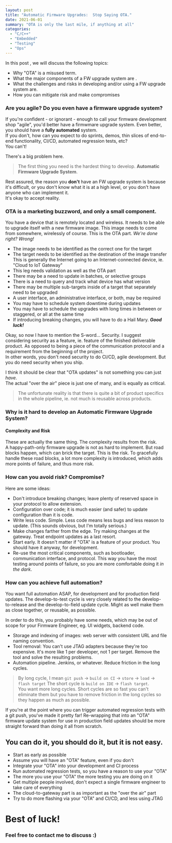 ```yaml
---
layout: post
title: "Automatic Firmware Upgrades:  Stop Saying OTA."
date: 2021-06-01
summary: "OTA is only the last mile, if anything at all"
categories:
  - "C/C++"
  - "Embedded"
  - "Testing"
  - "Ops"
---
```


In this post , we will discuss the following topics:  

* Why "OTA" is a misused term.
* What the major components of a FW upgrade system are   .
* What the challenges and risks in developing and/or using a FW upgrade system are.
* How you can mitigate risk and make compromises

### Are you agile?  Do you even have a firmware upgrade system?

If you're confident - or ignorant - enough to call your firmware development shop "agile", you'd better
have a firmwmare upgrade system.  Even better, you should have a **fully automated** system.  
If you don't, how can you expect to do sprints, demos, thin slices of end-to-end functionality, CI/CD, 
automated regression tests, etc?  
You can't!  
  
There's a big problem here.  

> The first thing you need is the hardest thing to develop.  **Automatic Firmware Upgrade System**.
  
Rest assured, the reason you **don't** have an FW upgrade system is because it's difficult, or
you don't know what it is at a high level, or you don't have anyone who can implement it.  
It's okay to accept reality.  
  
### OTA is a marketing buzzword, and only a small component.

You have a device that is remotely located and wireless.  It needs to be able to upgrade itself with a new firmware image.
This image needs to come from somewhere, wirelessly of course.  This is the OTA part.  *We're done right?  Wrong!*  
* The image needs to be identified as the correct one for the target 
* The target needs to be identified as the destination of the image transfer
    This is generally the Internet going to an Internet-connected device,  ie.  "Cloud to IoT Gateway"
* This leg needs validation as well as the OTA part  
* There may be a need to update in batches, or selective groups
* There is a need to query and track what device has what version
* There may be multiple sub-targets inside of a target that separately need to be upgraded
* A user interface, an administrative interface, or both, may be required
* You may have to schedule system downtime during updates
* You may have to schedule the upgrades with long times in between or staggered, or 
  all at the same time  
* If introducing breaking changes, you will have to do a Hail Mary.  ***Good luck!***

Okay, so now I have to mention the S-word...  Security.  I suggest considering security as a feature,
ie. feature of the finished deliverable product.  As opposed to being a piece of the communication
protocol and a requirement from the beginning of the project.  
In other words, you don't need security to do CI/CD, agile development.  But you do need security when you ship.  
  
I think it should be clear that "OTA updates" is not something you can just *have*.  
The actual "over the air" piece is just one of many, and is equally as critical.  

> The unfortunate reality is that there is quite a bit of product specifics in the whole pipeline,
> ie. not much is reusable across products.  


### Why is it hard to develop an Automatic Firmware Upgrade System?
#### Complexity and Risk

These are actually the same thing.  The complexity results from the risk.  
A happy-path-only firmware upgrade is not as hard to implement.
But road blocks happen, which can brick the target.  This is the risk.
To gracefully handle these road blocks, a lot more complexity is introduced,
which adds more points of failure, and thus more risk.  
  

### How can you avoid risk?  Compromise?

Here are some ideas:  
* Don't introduce breaking changes; leave plenty of reserved space in your protocol to allow extension.
* Configuration over code;  it is much easier (and safer) to update configuration than it is code.
* Write less code. Simple.  Less code means less bugs and less reason to update.  (This sounds obvious, but I'm totally serious.)
* Make changes farther from the edge.  Try making changes at the gateway.  Treat endpoint updates as a last resort.
* Start early.  It doesn't matter if "OTA" is a feature of your product.  You should have it anyway, for development.
* Re-use the most critical components, such as bootloader, communication interface, and protocol.
    This way you have the most testing around points of failure, so you are more comfortable doing it *in the dark*.  
    
    

### How can you achieve full automation?

You want full automation ASAP, for development and for production field updates.
The develop-to-test cycle is very closely related to the develop-to-release and the develop-to-field update cycle.
Might as well make them as close together, or reusable, as possible.  
  
  
In order to do this, you probably have some needs, which may be out of scope for your Firmware Engineer, eg. UI widgets, backend code.  

* Storage and indexing of images:  web server with consistent URL and file naming convention.
* Tool removal:  You can't use JTAG adapters because they're too expensive.  It's more like 1 per developer, not 1 per target.
  Remove the tool and solve the resulting problems.
* Automation pipeline.  Jenkins, or whatever.  Reduce friction in the long cycles.


>  By long cycle, I mean `git push` -> `build on CI` -> `store` -> `load` -> `flash target`
>  The short cycle is `build on IDE` -> `flash target`.  
>  You want more long cycles.  Short cycles are so fast you can't eliminate them but
>  you have to remove friction in the long cycles so they happen as much as possible.  
  

If you're at the point where you can trigger automated regression tests with a git push, 
you've made it pretty far! Re-wrapping that into an "OTA" firmware update system for use in production
field updates should be more straight forward than doing it all from scratch.


## You can do it, you should do it, but it is **not** easy.

* Start as early as possible
* Assume you will have an "OTA" feature, even if you don't
* Integrate your "OTA" into your development and CI process
* Run automated regression tests, so you have a reason to use your "OTA"
* The more you use your "OTA" the more testing you are doing on it
* Get multiple people involved, don't expect a single firmware engineer to take care of everything
* The cloud-to-gateway part is as important as the "over the air" part
* Try to do more flashing via your "OTA" and CI/CD, and less using JTAG

  
# Best of luck!

### Feel free to contact me to discuss :)
